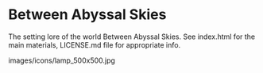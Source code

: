 # Between Abyssal Skies
The setting lore of the world Between Abyssal Skies.
See index.html for the main materials, LICENSE.md file for appropriate info.


<picture>images/icons/lamp_500x500.jpg</picture>
